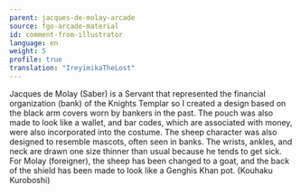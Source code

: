 ```yaml
---
parent: jacques-de-molay-arcade
source: fgo-arcade-material
id: comment-from-illustrator
language: en
weight: 5
profile: true
translation: "IreyimikaTheLost"
---
```


Jacques de Molay (Saber) is a Servant that represented the financial organization (bank) of the Knights Templar so I created a design based on the black arm covers worn by bankers in the past. The pouch was also made to look like a wallet, and bar codes, which are associated with money, were also incorporated into the costume. The sheep character was also designed to resemble mascots, often seen in banks. The wrists, ankles, and neck are drawn one size thinner than usual because he tends to get sick. For Molay (foreigner), the sheep has been changed to a goat, and the back of the shield has been made to look like a Genghis Khan pot. (Kouhaku Kuroboshi)
